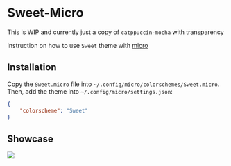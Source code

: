 # Sweet-Micro

This is WIP and currently just a copy of `catppuccin-mocha` with transparency

Instruction on how to use `Sweet` theme with [micro](https://github.com/zyedidia/micro)

## Installation

Copy the `Sweet.micro` file into `~/.config/micro/colorschemes/Sweet.micro`. Then, add the theme into `~/.config/micro/settings.json`:

```json
{
    "colorscheme": "Sweet"
}
```

## Showcase

<!-- TODO: screenshot -->

![](assets/screenshot.png)

